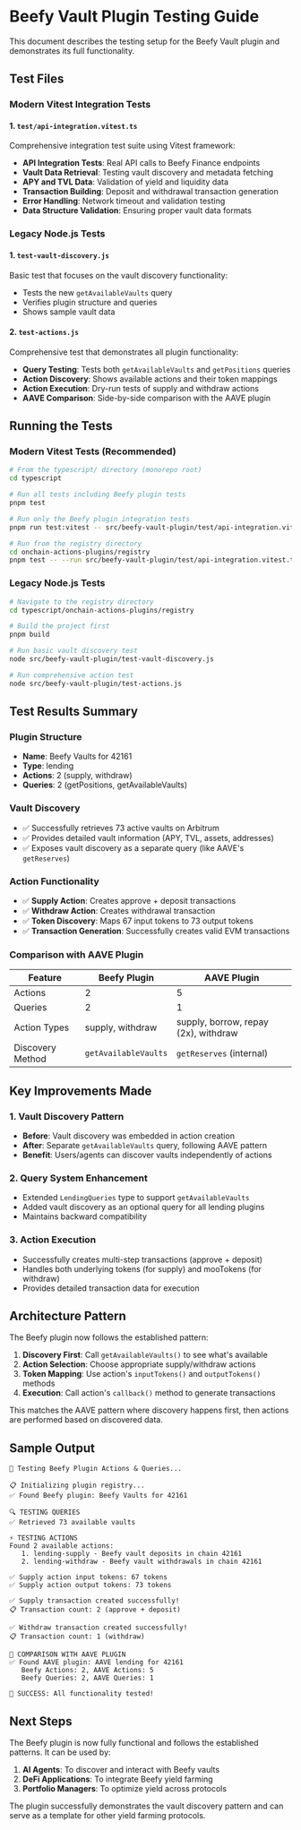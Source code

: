# Beefy Vault Plugin Testing Guide

This document describes the testing setup for the Beefy Vault plugin and demonstrates its full functionality.

## Test Files

### Modern Vitest Integration Tests

#### 1. `test/api-integration.vitest.ts`

Comprehensive integration test suite using Vitest framework:

- **API Integration Tests**: Real API calls to Beefy Finance endpoints
- **Vault Data Retrieval**: Testing vault discovery and metadata fetching
- **APY and TVL Data**: Validation of yield and liquidity data
- **Transaction Building**: Deposit and withdrawal transaction generation
- **Error Handling**: Network timeout and validation testing
- **Data Structure Validation**: Ensuring proper vault data formats

### Legacy Node.js Tests

#### 1. `test-vault-discovery.js`

Basic test that focuses on the vault discovery functionality:

- Tests the new `getAvailableVaults` query
- Verifies plugin structure and queries
- Shows sample vault data

#### 2. `test-actions.js`

Comprehensive test that demonstrates all plugin functionality:

- **Query Testing**: Tests both `getAvailableVaults` and `getPositions` queries
- **Action Discovery**: Shows available actions and their token mappings
- **Action Execution**: Dry-run tests of supply and withdraw actions
- **AAVE Comparison**: Side-by-side comparison with the AAVE plugin

## Running the Tests

### Modern Vitest Tests (Recommended)

```bash
# From the typescript/ directory (monorepo root)
cd typescript

# Run all tests including Beefy plugin tests
pnpm test

# Run only the Beefy plugin integration tests
pnpm run test:vitest -- src/beefy-vault-plugin/test/api-integration.vitest.ts

# Run from the registry directory
cd onchain-actions-plugins/registry
pnpm test -- --run src/beefy-vault-plugin/test/api-integration.vitest.ts
```

### Legacy Node.js Tests

```bash
# Navigate to the registry directory
cd typescript/onchain-actions-plugins/registry

# Build the project first
pnpm build

# Run basic vault discovery test
node src/beefy-vault-plugin/test-vault-discovery.js

# Run comprehensive action test
node src/beefy-vault-plugin/test-actions.js
```

## Test Results Summary

### Plugin Structure

- **Name**: Beefy Vaults for 42161
- **Type**: lending
- **Actions**: 2 (supply, withdraw)
- **Queries**: 2 (getPositions, getAvailableVaults)

### Vault Discovery

- ✅ Successfully retrieves 73 active vaults on Arbitrum
- ✅ Provides detailed vault information (APY, TVL, assets, addresses)
- ✅ Exposes vault discovery as a separate query (like AAVE's `getReserves`)

### Action Functionality

- ✅ **Supply Action**: Creates approve + deposit transactions
- ✅ **Withdraw Action**: Creates withdrawal transaction
- ✅ **Token Discovery**: Maps 67 input tokens to 73 output tokens
- ✅ **Transaction Generation**: Successfully creates valid EVM transactions

### Comparison with AAVE Plugin

| Feature          | Beefy Plugin         | AAVE Plugin                          |
| ---------------- | -------------------- | ------------------------------------ |
| Actions          | 2                    | 5                                    |
| Queries          | 2                    | 1                                    |
| Action Types     | supply, withdraw     | supply, borrow, repay (2x), withdraw |
| Discovery Method | `getAvailableVaults` | `getReserves` (internal)             |

## Key Improvements Made

### 1. Vault Discovery Pattern

- **Before**: Vault discovery was embedded in action creation
- **After**: Separate `getAvailableVaults` query, following AAVE pattern
- **Benefit**: Users/agents can discover vaults independently of actions

### 2. Query System Enhancement

- Extended `LendingQueries` type to support `getAvailableVaults`
- Added vault discovery as an optional query for all lending plugins
- Maintains backward compatibility

### 3. Action Execution

- Successfully creates multi-step transactions (approve + deposit)
- Handles both underlying tokens (for supply) and mooTokens (for withdraw)
- Provides detailed transaction data for execution

## Architecture Pattern

The Beefy plugin now follows the established pattern:

1. **Discovery First**: Call `getAvailableVaults()` to see what's available
2. **Action Selection**: Choose appropriate supply/withdraw actions
3. **Token Mapping**: Use action's `inputTokens()` and `outputTokens()` methods
4. **Execution**: Call action's `callback()` method to generate transactions

This matches the AAVE pattern where discovery happens first, then actions are performed based on discovered data.

## Sample Output

```
🧪 Testing Beefy Plugin Actions & Queries...

📋 Initializing plugin registry...
✅ Found Beefy plugin: Beefy Vaults for 42161

🔍 TESTING QUERIES
✅ Retrieved 73 available vaults

⚡ TESTING ACTIONS
Found 2 available actions:
   1. lending-supply - Beefy vault deposits in chain 42161
   2. lending-withdraw - Beefy vault withdrawals in chain 42161

✅ Supply action input tokens: 67 tokens
✅ Supply action output tokens: 73 tokens

✅ Supply transaction created successfully!
📋 Transaction count: 2 (approve + deposit)

✅ Withdraw transaction created successfully!
📋 Transaction count: 1 (withdraw)

🔄 COMPARISON WITH AAVE PLUGIN
✅ Found AAVE plugin: AAVE lending for 42161
   Beefy Actions: 2, AAVE Actions: 5
   Beefy Queries: 2, AAVE Queries: 1

🎉 SUCCESS: All functionality tested!
```

## Next Steps

The Beefy plugin is now fully functional and follows the established patterns. It can be used by:

1. **AI Agents**: To discover and interact with Beefy vaults
2. **DeFi Applications**: To integrate Beefy yield farming
3. **Portfolio Managers**: To optimize yield across protocols

The plugin successfully demonstrates the vault discovery pattern and can serve as a template for other yield farming protocols.
